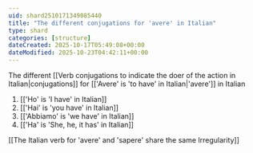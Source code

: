 ```yaml
---
uid: shard2510171349085440
title: "The different conjugations for 'avere' in Italian"
type: shard
categories: [structure]
dateCreated: 2025-10-17T05:49:08+00:00
dateModified: 2025-10-23T04:42:11+00:00
---
```

The different [[Verb conjugations to indicate the doer of the action in Italian|conjugations]] for [['Avere' is 'to have' in Italian|'avere']] in Italian
1. [['Ho' is 'I have' in Italian]]
2. [['Hai' is 'you have' in Italian]]
3. [['Abbiamo' is 'we have' in Italian]]
4. [['Ha' is 'She, he, it has' in Italian]]

[[The Italian verb for 'avere' and 'sapere' share the same Irregularity]]